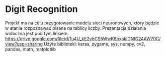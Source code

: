 # Digit Recognition
Projekt ma na celu przygotowanie modelu sieci neuronowych, który będzie w stanie rozpoznawać pisane na tablicy liczby. Prezentacja działania widoczna jest pod tym linkiem: https://drive.google.com/file/d/1u4U_kE2ybCS5WwK6bxakiGNIG24AW70C/view?usp=sharing 
Użyte biblioteki: keras, pygame, sys, numpy, cv2, pandas, math, matplotlib
